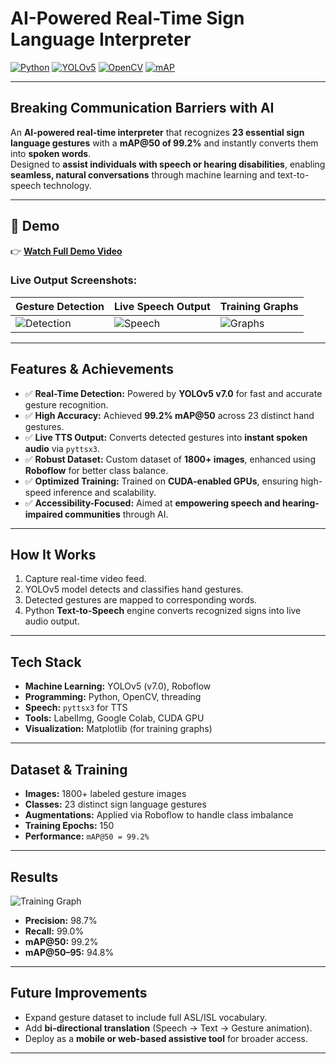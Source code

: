 #  AI-Powered Real-Time Sign Language Interpreter

[![Python](https://img.shields.io/badge/Python-3.9-blue?logo=python)](https://www.python.org/) 
[![YOLOv5](https://img.shields.io/badge/YOLOv5-v7.0-green)](https://github.com/ultralytics/yolov5) 
[![OpenCV](https://img.shields.io/badge/OpenCV-4.x-orange?logo=opencv)](https://opencv.org/) 
[![mAP](https://img.shields.io/badge/mAP@50-99.2%25-brightgreen)]() 

---

##  Breaking Communication Barriers with AI
An **AI-powered real-time interpreter** that recognizes **23 essential sign language gestures** with a **mAP@50 of 99.2%** and instantly converts them into **spoken words**.  
Designed to **assist individuals with speech or hearing disabilities**, enabling **seamless, natural conversations** through machine learning and text-to-speech technology.

---

## 🎥 Demo
👉 **[Watch Full Demo Video](https://youtu.be/lBeAlBZhJzk)** 

### Live Output Screenshots:
| Gesture Detection | Live Speech Output | Training Graphs |
|------------------|-------------------|-----------------|
| ![Detection](https://drive.google.com/file/d/1WapVq4swe7LiTKSNF4kCevru8kMMPOhu/view?usp=sharing) | ![Speech](images/demo2.png) | ![Graphs](images/graph.png) |

---

##  Features & Achievements
- ✅ **Real-Time Detection:** Powered by **YOLOv5 v7.0** for fast and accurate gesture recognition.  
- ✅ **High Accuracy:** Achieved **99.2% mAP@50** across 23 distinct hand gestures.  
- ✅ **Live TTS Output:** Converts detected gestures into **instant spoken audio** via `pyttsx3`.  
- ✅ **Robust Dataset:** Custom dataset of **1800+ images**, enhanced using **Roboflow** for better class balance.  
- ✅ **Optimized Training:** Trained on **CUDA-enabled GPUs**, ensuring high-speed inference and scalability.  
- ✅ **Accessibility-Focused:** Aimed at **empowering speech and hearing-impaired communities** through AI.

---

##  How It Works
1. Capture real-time video feed.  
2. YOLOv5 model detects and classifies hand gestures.  
3. Detected gestures are mapped to corresponding words.  
4. Python **Text-to-Speech** engine converts recognized signs into live audio output.

---

## Tech Stack
- **Machine Learning:** YOLOv5 (v7.0), Roboflow  
- **Programming:** Python, OpenCV, threading  
- **Speech:** `pyttsx3` for TTS  
- **Tools:** LabelImg, Google Colab, CUDA GPU  
- **Visualization:** Matplotlib (for training graphs)

---

##  Dataset & Training
- **Images:** 1800+ labeled gesture images  
- **Classes:** 23 distinct sign language gestures  
- **Augmentations:** Applied via Roboflow to handle class imbalance  
- **Training Epochs:** 150  
- **Performance:** `mAP@50 = 99.2%`

---

##  Results
![Training Graph](images/graph.png)

- **Precision:** 98.7%  
- **Recall:** 99.0%  
- **mAP@50:** 99.2%  
- **mAP@50–95:** 94.8%

---

##  Future Improvements
- Expand gesture dataset to include full ASL/ISL vocabulary.  
- Add **bi-directional translation** (Speech → Text → Gesture animation).  
- Deploy as a **mobile or web-based assistive tool** for broader access.

---

